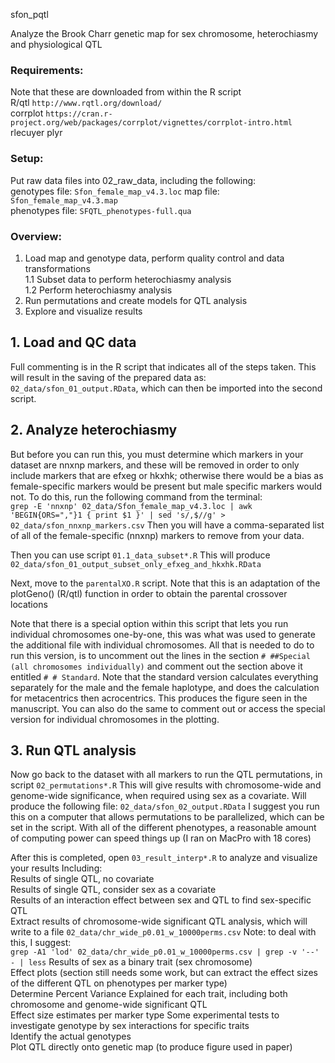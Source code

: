 sfon_pqtl

Analyze the Brook Charr genetic map for sex chromosome, heterochiasmy and physiological QTL

### Requirements:   
Note that these are downloaded from within the R script   
R/qtl `http://www.rqtl.org/download/`   
corrplot `https://cran.r-project.org/web/packages/corrplot/vignettes/corrplot-intro.html`      
rlecuyer
plyr

### Setup:   
Put raw data files into 02_raw_data, including the following:    
genotypes file: `Sfon_female_map_v4.3.loc`
map file: `Sfon_female_map_v4.3.map`   
phenotypes file: `SFQTL_phenotypes-full.qua`  



### Overview:
1. Load map and genotype data, perform quality control and data transformations   
1.1 Subset data to perform heterochiasmy analysis    
1.2 Perform heterochiasmy analysis   
2. Run permutations and create models for QTL analysis
3. Explore and visualize results    

## 1. Load and QC data   
Full commenting is in the R script that indicates all of the steps taken. 
This will result in the saving of the prepared data as: `02_data/sfon_01_output.RData`, which can then be imported into the second script.

## 2. Analyze heterochiasmy   
But before you can run this, you must determine which markers in your dataset are nnxnp markers, and these will be removed in order to only include markers that are efxeg or hkxhk; otherwise there would be a bias as female-specific markers would be present but male specific markers would not.
To do this, run the following command from the terminal:    
`grep -E 'nnxnp' 02_data/Sfon_female_map_v4.3.loc | awk 'BEGIN{ORS=","}1 { print $1 }' | sed 's/,$//g' > 02_data/sfon_nnxnp_markers.csv`
Then you will have a comma-separated list of all of the female-specific (nnxnp) markers to remove from your data.    

Then you can use script `01.1_data_subset*.R` 
This will produce `02_data/sfon_01_output_subset_only_efxeg_and_hkxhk.RData`  

Next, move to the `parentalXO.R` script. Note that this is an adaptation of the plotGeno() (R/qtl) function in order to obtain the parental crossover locations   

Note that there is a special option within this script that lets you run individual chromosomes one-by-one, this was what was used to generate the additional file with individual chromosomes. All that is needed to do to run this version, is to uncomment out the lines in the section `# ##Special (all chromosomes individually)` and comment out the section above it entitled `# # Standard`. Note that the standard version calculates everything separately for the male and the female haplotype, and does the calculation for metacentrics then acrocentrics. This produces the figure seen in the manuscript.
You can also do the same to comment out or access the special version for individual chromosomes in the plotting. 

## 3. Run QTL analysis
Now go back to the dataset with all markers to run the QTL permutations, in script
`02_permutations*.R`
This will give results with chromosome-wide and genome-wide significance, when required using sex as a covariate.
Will produce the following file: `02_data/sfon_02_output.RData`
I suggest you run this on a computer that allows permutations to be parallelized, which can be set in the script. With all of the different phenotypes, a reasonable amount of computing power can speed things up (I ran on MacPro with 18 cores)   

After this is completed, open `03_result_interp*.R` to analyze and visualize your results
Including:   
Results of single QTL, no covariate   
Results of single QTL, consider sex as a covariate   
Results of an interaction effect between sex and QTL to find sex-specific QTL   
Extract results of chromosome-wide significant QTL analysis, which will write to a file `02_data/chr_wide_p0.01_w_10000perms.csv`
Note: to deal with this, I suggest:   
`grep -A1 'lod' 02_data/chr_wide_p0.01_w_10000perms.csv | grep -v '--' - | less`
Results of sex as a binary trait (sex chromosome)   
Effect plots (section still needs some work, but can extract the effect sizes of the different QTL on phenotypes per marker type)   
Determine Percent Variance Explained for each trait, including both chromosome and genome-wide significant QTL    
Effect size estimates per marker type
Some experimental tests to investigate genotype by sex interactions for specific traits   
Identify the actual genotypes   
Plot QTL directly onto genetic map (to produce figure used in paper)   

